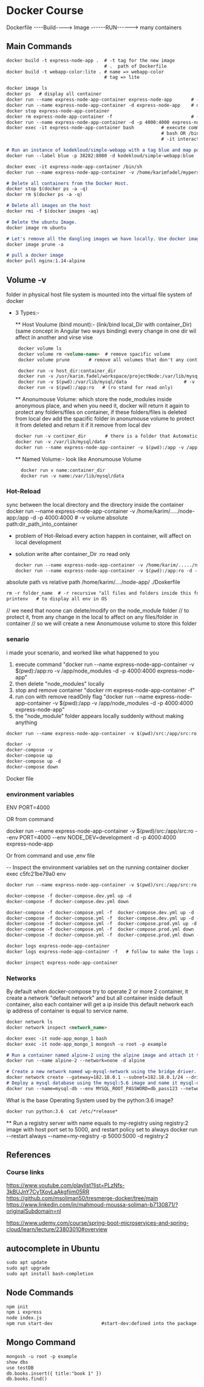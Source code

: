 # Docker Course

Dockerfile ----Build---->  Image  ------RUN------> many containers

## Main Commands

```markdown
docker build -t express-node-app .  # -t tag for the new image
                                    # .  path of Dockerfile
docker build -t webapp-color:lite . # name => webapp-color
                                    # tag => lite

docker image ls
docker ps   # display all container
docker run --name express-node-app-container express-node-app       # --name give name for the new container
docker run --name express-node-app-container -d express-node-app    # detatched to avoid open the terminal/logs of container after the command
docker stop express-node-app-container
docker rm express-node-app-container -f                             # -f force
docker run --name express-node-app-container -d -p 4000:4000 express-node-app   # -p 4000:4000 (current machine port: container port)
docker exec -it express-node-app-container bash          # execute command inside container
                                                         # bash OR /bin/sh is the command that we need to run inside the cpntainer
                                                         # -it interactive terminal  (to give us a terminal on this container )

# Run an instance of kodekloud/simple-webapp with a tag blue and map port 8080 on the container to 38282 on the host.
docker run --label blue -p 38282:8080 -d kodekloud/simple-webapp:blue

docker exec -it express-node-app-container /bin/sh
docker run --name express-node-app-container -v /home/karimfadel/mypersonaldata/MyWork/workspaces/Learning/docker/node-app:/app -d -p 4000:4000 express-node-app

# Delete all containers from the Docker Host.
docker stop $(docker ps -a -q)
docker rm $(docker ps -a -q)

# Delete all images on the host
docker rmi -f $(docker images -aq)

# Delete the ubuntu Image.
docker image rm ubuntu

# Let's remove all the dangling images we have locally. Use docker image prune -a to remove them
docker image prune -a

# pull a docker image
docker pull nginx:1.14-alpine
```

## Volume -v

 folder in physical host file system is mounted into the virtual file system of docker

* 3 Types:-

  ** Host Voulume (bind mount):-
  (link/bind local_Dir with container_Dir) (same concept in Angular two ways binding)
  every change in one dir wil affect in another and virse vise

  ```markdown
   docker volume ls
   docker volume rm <volume-name>  # remove spacific volume
   docker volume prune       # remove all volumes that don't any containers use these

   docker run -v host_dir:container_dir
   docker run -v /usr/karim.fadel/workspace/projectNode:/var/lib/mysql/data
   docker run -v $(pwd):/var/lib/mysql/data                     # -v %cd%:/app     for windows
   docker run -v $(pwd):/app:ro   # (ro stand for read only)
   ```

  ** Anonumouse Volume:
    which store the node_modules inside anonymous place, and when you need it, docker will return it again
    to protect any folders/files on container, if these folders/files is deleted from local dev
    add the spacific folder in anonumouse volume to protect it from deleted and return it if it remove from local dev

    ```markdown
   docker run -v continer_dir       # there is a folder that Automatically created by docker "/var/lib/docker/volumes/randome-hash/_data"
   docker run -v /var/lib/mysql/data
   docker run --name express-node-app-container -v $(pwd):/app -v /app/node_modules -d -p 4000:4000 express-node-app

    ```

  ** Named Volume:-
   look like Anonumouse Volume

  ```markdown
    docker run v name:container_dir
    docker run -v name:/var/lib/mysql/data
  ```

### Hot-Reload

 sync between the local directory and the directory inside the container
docker run --name express-node-app-container -v /home/karim/...../node-app:/app -d -p 4000:4000     # -v  volume absolute path:dir_path_into_container

* problem of Hot-Reload
  every action happen in container, will affect on local development
* solution
  write after container_Dir :ro  read only

  ```markdown
  docker run --name express-node-app-container -v /home/karim/...../node-app:/app:ro -d -p 4000:4000
  docker run --name express-node-app-container -v $(pwd):/app:ro -d -p 4000:4000 express-node-app
  ```

absolute path                vs       relative path
/home/karim/..../node-app/         ./Doxkerfile

```markdown
rm -r folder_name  # -r recursive "all files and folders inside this folder"
printenv   # to display all env in OS
```

   // we need that noone can delete/modify on the node_module folder
   // to protect it, from any change in the local to affect on any files/folder in container
   // so we will create a new Anonumouse volume to store this folder

### senario

i made your scenario, and worked like what happened to you

1. execute command "docker run --name express-node-app-container -v $(pwd):/app:ro -v /app/node_modules -d -p 4000:4000 express-node-app"
2. then delete "node_modules" locally
3. stop and remove container "docker rm express-node-app-container -f"
4. run con with remove readOnly flag "docker run --name express-node-app-container -v $(pwd):/app -v /app/node_modules -d -p 4000:4000 express-node-app"
5. the "node_module" folder appears locally suddenly without making anything

```markdown
docker run --name express-node-app-container -v $(pwd)/src:/app/src:ro -v /app/node_modules -d -p 4000:4000 express-node-app

docker -v
docker-compose -v
docker-compose up
docker-compose up -d
docker-compose down
```

Docker file

### environment variables

ENV PORT=4000

OR from command

docker run --name express-node-app-container -v $(pwd)/src:/app/src:ro --env PORT=4000 --env NODE_DEV=development -d -p 4000:4000 express-node-app

Or from command and use ,env file

-- Inspect the environment variables set on the running container
docker exec c5fc21be79a0 env

```markdown
docker run --name express-node-app-container -v $(pwd)/src:/app/src:ro --env-file ./.env  -d -p 4000:4000 express-node-app

docker-compose -f docker-compose.dev.yml up -d
docker-compose -f docker-compose.dev.yml down

docker-compose -f docker-compose.yml -f  docker-compose.dev.yml up -d
docker-compose -f docker-compose.yml -f  docker-compose.dev.yml up -d --build  # to force re-build the image before run the container  
docker-compose -f docker-compose.yml -f  docker-compose.prod.yml up -d --build
docker-compose -f docker-compose.yml -f  docker-compose.prod.yml down  
docker-compose -f docker-compose.yml -f  docker-compose.prod.yml down -v # (-v) will remove all volumes with all container

docker logs express-node-app-container
docker logs express-node-app-container -f   # follow to make the logs auto-update

docker inspect express-node-app-container
```

### Networks

By default when docker-compose try to operate 2 or more 2 container, it create a network "default network"
  and but all container inside default container,
  also each container will get a ip inside this default network
  each ip address of container is equal to service name.

```markdown
docker network ls
docker network inspect <network_name>

docker exec -it node-app_mongo_1 bash
docker exec -it node-app_mongo_1 mongosh -u root -p example

# Run a container named alpine-2 using the alpine image and attach it to the none network.
docker run --name alpine-2 --network=none -d alpine

# Create a new network named wp-mysql-network using the bridge driver. Allocate subnet 182.18.0.1/24. Configure Gateway 182.18.0.1
docker network create --gateway=182.18.0.1 --subnet=182.18.0.1/24 --driver=bridge wp-mysql-network
# Deploy a mysql database using the mysql:5.6 image and name it mysql-db. Attach it to the newly created network wp-mysql-network
docker run --name=mysql-db --env MYSQL_ROOT_PASSWORD=db_pass123 --network=wp-mysql-network -d mysql:5.6
```

What is the base Operating System used by the python:3.6 image?
```markdown
docker run python:3.6  cat /etc/*release*
```

** Run a registry server with name equals to my-registry using registry:2 image with host port set to 5000, and restart policy set to always
docker run --restart always --name=my-registry -p 5000:5000 -d registry:2

## References

### Course links

<https://www.youtube.com/playlist?list=PLzNfs-3kBUJnY7Cy1XovLaAkgfjim05RR>
<https://github.com/msoliman50/tresmerge-docker/tree/main>
<https://www.linkedin.com/in/mahmoud-moussa-soliman-b7130871/?originalSubdomain=nl>

<https://www.udemy.com/course/spring-boot-microservices-and-spring-cloud/learn/lecture/23803010#overview>

## autocomplete in Ubuntu

```markdown
sudo apt update
sudo apt upgrade
sudo apt install bash-completion
```

## Node Commands

```markdown
npm init
npm i express
node index.js
npm run start-dev                  #start-dev:defined into the package.json file
```

## Mongo Command

```markdown
mongosh -u root -p example
show dbs
use testDB
db.books.insert({ title:"book 1" })
db.books.find()
```
